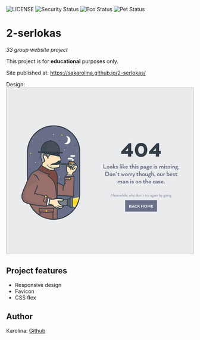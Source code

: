 ![LICENSE](https://img.shields.io/badge/license-MIT-blue.svg?style=flat-square)
![Security Status](https://img.shields.io/security-headers?label=Security&url=https%3A%2F%2Fgithub.com&style=flat-square)
![Eco Status](https://img.shields.io/badge/ECO-Friendly-green.svg)
![Pet Status](https://img.shields.io/badge/Pet-Friendly-green) 

# 2-serlokas

_33 group website project_

This project is for **educational** purposes only.

Site published at: https://sakarolina.github.io/2-serlokas/

Design: ![My Image](./img/404-Web-Page-Design-Examples-6.png)

## Project features
-   Responsive design
-   Favicon
-   CSS flex

## Author

Karolina: [Github](https://github.com/SaKarolina)
